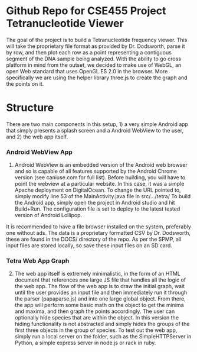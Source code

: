 # Github Repo for CSE455 Project Tetranucleotide Viewer

The goal of the project is to build a Tetranucleotide frequency viewer.
This will take the proprietary file format as provided by Dr. Dodsworth, parse it by row,
and then plot each row as a point representing a contiguous segment of the DNA sample being analyzed.
With the ability to go cross platform in mind from the outset, we decided to make use of WebGL, an open
Web standard that uses OpenGL ES 2.0 in the browser. More specifically we are using the helper library
three.js to create the graph and the points on it.

# Structure
There are two main components in this setup, 1) a very simple Android app that simply presents a splash screen
and a Android WebView to the user, and 2) the web app itself.

### Android WebView App
1) Android WebView is an embedded version of the Android web browser and so is capable of all features supported by the Android Chrome version (see caniuse.com for full list). Before building,
you will have to point the webview at a particular website. In this case, it was a simple Apache deployment on DigitalOcean.
To change the URL pointed to, simply modify line 53 of the MainActivity.java file in src/.../tetra/
To build the Android app, simply open the project in Android studio and hit Build+Run. The configuration file is set to deploy
to the latest tested version of Android Lollipop.

It is recommended to have a file browser installed on the system, preferably one without ads.
The data is a proprietary formatted CSV by Dr. Dodsworth, these are found in the DOCS/ directory of the repo.
As per the SPMP, all input files are stored locally, so save these input files on an SD card.

### Tetra Web App Graph

2) The web app itself is extremely minimalistic, in the form of an HTML document that references one large JS file
that handles all the logic of the web app. The flow of the web app is to draw the initial graph, wait until the user provides
an input file and then immediately run it through the parser (papaparse.js) and into one large global object. From there, the
app will perform some basic math on the object to get the minima and maxima, and then graph the points accordingly. The user can optionally
hide species that are within the object. In this version the hiding functionality is not abstracted and simply hides the groups of the first
three objects in the group of species. To test out the web app, simply run a local server on the folder, such as the
SimpleHTTPServer in Python, a simple express server in node.js or rack in ruby.
